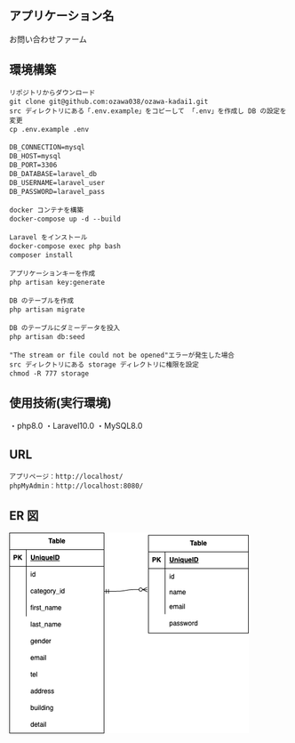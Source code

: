 ## アプリケーション名

お問い合わせファーム

## 環境構築

```
リポジトリからダウンロード
git clone git@github.com:ozawa038/ozawa-kadai1.git
src ディレクトリにある「.env.example」をコピーして 「.env」を作成し DB の設定を変更
cp .env.example .env

DB_CONNECTION=mysql
DB_HOST=mysql
DB_PORT=3306
DB_DATABASE=laravel_db
DB_USERNAME=laravel_user
DB_PASSWORD=laravel_pass

docker コンテナを構築
docker-compose up -d --build

Laravel をインストール
docker-compose exec php bash
composer install

アプリケーションキーを作成
php artisan key:generate

DB のテーブルを作成
php artisan migrate

DB のテーブルにダミーデータを投入
php artisan db:seed

"The stream or file could not be opened"エラーが発生した場合
src ディレクトリにある storage ディレクトリに権限を設定
chmod -R 777 storage
```

## 使用技術(実行環境)

・php8.0
・Laravel10.0
・MySQL8.0

## URL

```
アプリページ：http://localhost/
phpMyAdmin：http://localhost:8080/
```

## ER 図

![ER図](ER.drawio.png)
